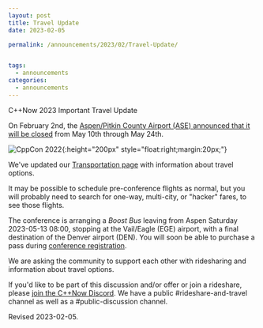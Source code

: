 ```yaml
---
layout: post
title: Travel Update
date: 2023-02-05

permalink: /announcements/2023/02/Travel-Update/


tags:
  - announcements
categories:
  - announcements
---
```


C++Now 2023 Important Travel Update

On February 2nd, the [Aspen/Pitkin County Airport (ASE) announced that it will be closed](https://pitkincounty.com/civicalerts.aspx?AID=524) from May 10th through May 24th.

<!--break-->

![CppCon 2022](/assets/img/location/ASE/ASE-welcome-bear.jpeg){:height="200px" style="float:right;margin:20px;"}

We've updated our [Transportation page](/location/transportation/) with information about travel options.

It may be possible to schedule pre-conference flights as normal, but you will probably need to search for one-way, multi-city, or "hacker" fares, to see those flights.

The conference is arranging a *Boost Bus* leaving from Aspen Saturday 2023-05-13 08:00, stopping at the Vail/Eagle (EGE) airport, with a final destination of the Denver airport (DEN). You will soon be able to purchase a pass during [conference registration](/announcements/2023/01/2023-registration-is-open/).

We are asking the community to support each other with ridesharing and information about travel options.

If you'd like to be part of this discussion and/or offer or join a rideshare, please [join the C++Now Discord](https://discord.gg/UZWwKFa6rr). We have a public #rideshare-and-travel channel as well as a #public-discussion channel.

Revised 2023-02-05.
